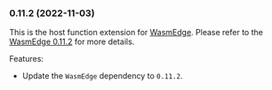 ### 0.11.2 (2022-11-03)

This is the host function extension for [WasmEdge](https://github.com/WasmEdge/WasmEdge).
Please refer to the [WasmEdge 0.11.2](https://github.com/WasmEdge/WasmEdge/releases/tag/0.11.2) for more details.

Features:

* Update the `WasmEdge` dependency to `0.11.2`.
